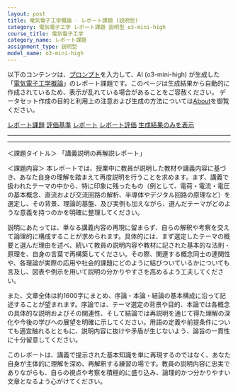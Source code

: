 ```yaml
---
layout: post
title: 電気電子工学概論 - レポート課題 (説明型)
category: 電気電子工学 レポート課題 説明型 o3-mini-high
course_title: 電気電子工学
category_name: レポート課題
assignment_type: 説明型
model_name: o3-mini-high
---
```


以下のコンテンツは、[プロンプト](https://github.com/takedatoshiyuki/synthetic_assignments/tree/main/generated/電気電子工学/o3-mini-high/prompt_レポート課題-説明型.md)を入力して、AI (o3-mini-high) が生成した「[電気電子工学概論](/contents/電気電子工学/)」のレポート課題です。このページは生成結果から自動的に作成されているため、表示が乱れている場合があることをご容赦ください。
データセット作成の目的と利用上の注意および生成の方法については[About](/About)を御覧ください。

[レポート課題](../レポート課題-説明型)
[評価基準](../評価基準-説明型)
[レポート](../レポート-説明型)
[レポート評価](../レポート評価-説明型)
[生成結果のみを表示](https://github.com/takedatoshiyuki/synthetic_assignments/tree/main/generated/電気電子工学/o3-mini-high/レポート課題-説明型.md)
  

***
***
  
＜課題タイトル＞
「講義説明の再解説レポート」

＜課題内容＞
本レポートでは、授業中に教員が説明した教材や講義内容に基づき、あなた自身の理解を踏まえて再度説明を行うことを求めます。まず、講義で扱われたテーマの中から、特に印象に残ったもの（例として、電荷・電流・電圧の基本概念、直流および交流回路の解析、半導体やデジタル回路の原理など）を選定し、その背景、理論的基盤、及び実例も加えながら、選んだテーマがどのような意義を持つのかを明確に整理してください。

説明にあたっては、単なる講義内容の再現に留まらず、自らの解釈や考察を交えて論理的に構成することが求められます。具体的には、まず選定したテーマの概要と選んだ理由を述べ、続いて教員の説明内容や教材に記された基本的な法則・原理を、自身の言葉で再構築してください。その際、関連する概念同士の連関性や、各理論が実際の応用や社会的課題にどのように結びついているかについても言及し、図表や例示を用いて説明の分かりやすさを高めるよう工夫してください。

また、文章全体は約1600字にまとめ、序論・本論・結論の基本構成に沿って記述することが望まれます。序論では、テーマ選定の背景や目的、本論では各概念の具体的な説明およびその関連性、そして結論では再説明を通じて得た理解の深化や今後の学びへの展望を明確に示してください。用語の定義や前提条件についても適宜触れるとともに、説明内容に抜けや矛盾が生じないよう、論旨の一貫性に十分留意してください。

このレポートは、講義で提示された基本知識を単に再現するのではなく、あなた自身が主体的に理解を深め、再解釈する練習の場です。教員の説明内容に忠実でありながらも、自らの視点や考察を積極的に盛り込み、論理的かつ分かりやすい文章となるよう心がけてください。
